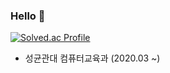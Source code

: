 ### Hello  👋

<!--
**HelloSJ00/HelloSJ00** is a ✨ _special_ ✨ repository because its `README.md` (this file) appears on your GitHub profile.

Here are some ideas to get you started:

- 🔭 I’m currently working on ...
- 🌱 I’m currently learning ...
- 👯 I’m looking to collaborate on ...
- 🤔 I’m looking for help with ...
- 💬 Ask me about ...
- 📫 How to reach me: ...
- 😄 Pronouns: ...
- ⚡ Fun fact: ...
-->

  [![Solved.ac Profile](http://mazassumnida.wtf/api/generate_badge?boj=hellosj2000)](https://solved.ac/hellosj2000)
  <br>



- 성균관대 컴퓨터교육과 (2020.03 ~)

